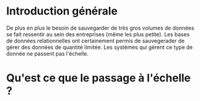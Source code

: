 # Introduction générale


De plus en plus le besoin de sauvegarder de très gros volumes de données se fait ressentir au sein des entreprises (même les plus petite). Les bases de données relationnelles ont certainement permis de sauvegerader de gérer des données de quantité limitée. Les systèmes qui gèrent ce type de donnée ne passent pas l'échelle. 

# Qu'est ce que le passage à l'échelle ? 
